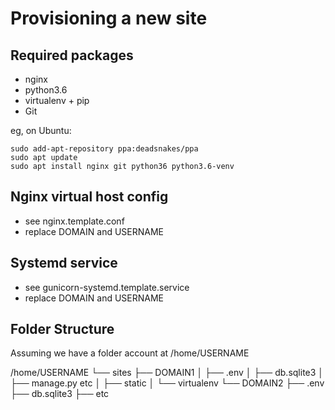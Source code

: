 Provisioning a new site
=======================

## Required packages

* nginx
* python3.6
* virtualenv + pip
* Git

eg, on Ubuntu:

    sudo add-apt-repository ppa:deadsnakes/ppa
    sudo apt update
    sudo apt install nginx git python36 python3.6-venv

## Nginx virtual host config

* see nginx.template.conf
* replace DOMAIN and USERNAME

## Systemd service

* see gunicorn-systemd.template.service
* replace DOMAIN and USERNAME

## Folder Structure

Assuming we have a folder account at /home/USERNAME

/home/USERNAME
└── sites
    ├── DOMAIN1
    │    ├── .env
    │    ├── db.sqlite3
    │    ├── manage.py etc
    │    ├── static
    │    └── virtualenv
    └── DOMAIN2
         ├── .env
         ├── db.sqlite3
         ├── etc
